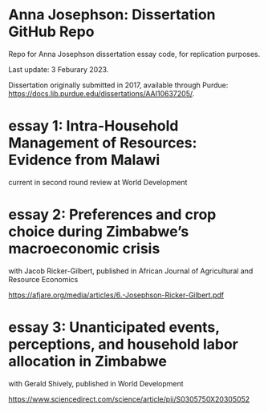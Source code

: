# Anna Josephson: Dissertation GitHub Repo

Repo for Anna Josephson dissertation essay code, for replication purposes. 

Last update: 3 Feburary 2023.

Dissertation originally submitted in 2017, available through Purdue: https://docs.lib.purdue.edu/dissertations/AAI10637205/. 

# essay 1: Intra-Household Management of Resources: Evidence from Malawi
current in second round review at World Development

# essay 2: Preferences and crop choice during Zimbabwe’s macroeconomic crisis
with Jacob Ricker-Gilbert, published in African Journal of Agricultural and Resource Economics

https://afjare.org/media/articles/6.-Josephson-Ricker-Gilbert.pdf

# essay 3: Unanticipated events, perceptions, and household labor allocation in Zimbabwe
with Gerald Shively, published in World Development

https://www.sciencedirect.com/science/article/pii/S0305750X20305052
